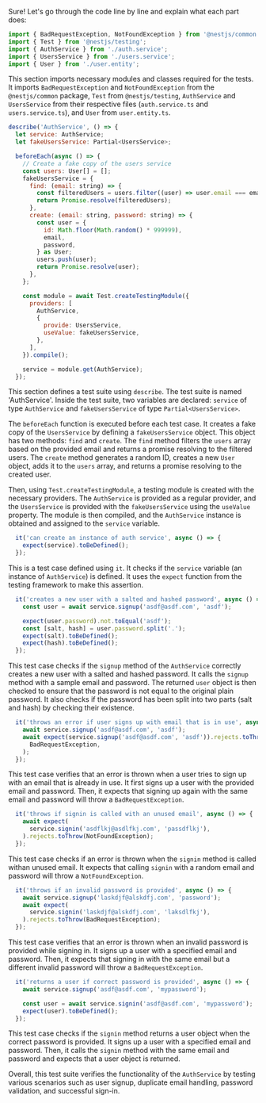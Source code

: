 
Sure! Let's go through the code line by line and explain what each part does:

```javascript
import { BadRequestException, NotFoundException } from '@nestjs/common';
import { Test } from '@nestjs/testing';
import { AuthService } from './auth.service';
import { UsersService } from './users.service';
import { User } from './user.entity';
```

This section imports necessary modules and classes required for the tests. It imports `BadRequestException` and `NotFoundException` from the `@nestjs/common` package, `Test` from `@nestjs/testing`, `AuthService` and `UsersService` from their respective files (`auth.service.ts` and `users.service.ts`), and `User` from `user.entity.ts`.

```javascript
describe('AuthService', () => {
  let service: AuthService;
  let fakeUsersService: Partial<UsersService>;

  beforeEach(async () => {
    // Create a fake copy of the users service
    const users: User[] = [];
    fakeUsersService = {
      find: (email: string) => {
        const filteredUsers = users.filter((user) => user.email === email);
        return Promise.resolve(filteredUsers);
      },
      create: (email: string, password: string) => {
        const user = {
          id: Math.floor(Math.random() * 999999),
          email,
          password,
        } as User;
        users.push(user);
        return Promise.resolve(user);
      },
    };

    const module = await Test.createTestingModule({
      providers: [
        AuthService,
        {
          provide: UsersService,
          useValue: fakeUsersService,
        },
      ],
    }).compile();

    service = module.get(AuthService);
  });
```

This section defines a test suite using `describe`. The test suite is named 'AuthService'. Inside the test suite, two variables are declared: `service` of type `AuthService` and `fakeUsersService` of type `Partial<UsersService>`. 

The `beforeEach` function is executed before each test case. It creates a fake copy of the `UsersService` by defining a `fakeUsersService` object. This object has two methods: `find` and `create`. The `find` method filters the `users` array based on the provided email and returns a promise resolving to the filtered users. The `create` method generates a random ID, creates a new `User` object, adds it to the `users` array, and returns a promise resolving to the created user.

Then, using `Test.createTestingModule`, a testing module is created with the necessary providers. The `AuthService` is provided as a regular provider, and the `UsersService` is provided with the `fakeUsersService` using the `useValue` property. The module is then compiled, and the `AuthService` instance is obtained and assigned to the `service` variable.

```javascript
  it('can create an instance of auth service', async () => {
    expect(service).toBeDefined();
  });
```
This is a test case defined using `it`. It checks if the `service` variable (an instance of `AuthService`) is defined. It uses the `expect` function from the testing framework to make this assertion.

```javascript
  it('creates a new user with a salted and hashed password', async () => {
    const user = await service.signup('asdf@asdf.com', 'asdf');

    expect(user.password).not.toEqual('asdf');
    const [salt, hash] = user.password.split('.');
    expect(salt).toBeDefined();
    expect(hash).toBeDefined();
  });
```

This test case checks if the `signup` method of the `AuthService` correctly creates a new user with a salted and hashed password. It calls the `signup` method with a sample email and password. The returned `user` object is then checked to ensure that the password is not equal to the original plain password. It also checks if the password has been split into two parts (salt and hash) by checking their existence.

```javascript
  it('throws an error if user signs up with email that is in use', async () => {
    await service.signup('asdf@asdf.com', 'asdf');
    await expect(service.signup('asdf@asdf.com', 'asdf')).rejects.toThrow(
      BadRequestException,
    );
  });
```

This test case verifies that an error is thrown when a user tries to sign up with an email that is already in use. It first signs up a user with the provided email and password. Then, it expects that signing up again with the same email and password will throw a `BadRequestException`.

```javascript
  it('throws if signin is called with an unused email', async () => {
    await expect(
      service.signin('asdflkj@asdlfkj.com', 'passdflkj'),
    ).rejects.toThrow(NotFoundException);
  });
```

This test case checks if an error is thrown when the `signin` method is called withan unused email. It expects that calling `signin` with a random email and password will throw a `NotFoundException`.

```javascript
  it('throws if an invalid password is provided', async () => {
    await service.signup('laskdjf@alskdfj.com', 'password');
    await expect(
      service.signin('laskdjf@alskdfj.com', 'laksdlfkj'),
    ).rejects.toThrow(BadRequestException);
  });
```

This test case verifies that an error is thrown when an invalid password is provided while signing in. It signs up a user with a specified email and password. Then, it expects that signing in with the same email but a different invalid password will throw a `BadRequestException`.

```javascript
  it('returns a user if correct password is provided', async () => {
    await service.signup('asdf@asdf.com', 'mypassword');

    const user = await service.signin('asdf@asdf.com', 'mypassword');
    expect(user).toBeDefined();
  });
```

This test case checks if the `signin` method returns a user object when the correct password is provided. It signs up a user with a specified email and password. Then, it calls the `signin` method with the same email and password and expects that a user object is returned.

Overall, this test suite verifies the functionality of the `AuthService` by testing various scenarios such as user signup, duplicate email handling, password validation, and successful sign-in.